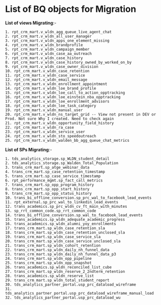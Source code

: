 # List of BQ objects for Migration

**List of views Migrating**:-
	
 	1. rpt_crm_mart.v_wldn_agg_queue_live_agent_chat
	2. rpt_crm_mart.v_wldn_all_user_manager
	3. rpt_crm_mart.v_wldn_apps_one_element_missing
	4. rpt_crm_mart.v_wldn_brandprofile
	5. rpt_crm_mart.v_wldn_campaign_member
	6. rpt_crm_mart.v_wldn_case_aa_outreach
	7. rpt_crm_mart.v_wldn_case_history
	8. rpt_crm_mart.v_wldn_case_history_owned_by_worked_on_by
	9. rpt_crm_mart.v_wldn_case_owner_division
	10. rpt_crm_mart.v_wldn_case_retention
	11. rpt_crm_mart.v_wldn_case_service
	12. rpt_crm_mart.v_wldn_email_message
	13. rpt_crm_mart.v_wldn_enrollment_appointment
	14. rpt_crm_mart.v_wldn_loe_brand_profile
	15. rpt_crm_mart.v_wldn_loe_call_to_action_opptracking
	16. rpt_crm_mart.v_wldn_loe_einstein_nba_opptracking
	17. rpt_crm_mart.v_wldn_loe_enrollment_advisors
	18. rpt_crm_mart.v_wldn_loe_task_category
	19. rpt_crm_mart.v_wldn_manual_user
	20. rpt_crm_mart.v_wldn_ns_target_grid -- View not present in DEV or Prod. Not sure Why I created. Need to check again
	21. rpt_crm_mart.v_wldn_opportunity_field_history
	22. rpt_crm_mart.v_wldn_ra_case
	23. rpt_crm_mart.v_wldn_service_user
	24. rpt_crm_mart.v_wldn_sto_speedoutreach
  	25. rpt_crm_mart.v_wldn_walden_bb_agg_queue_chat_metrics

**List of SPs Migrating**:-

	1. tds_analytics_storage.sp_WLDN_student_detail
	2. tds_analytics_storage.sp_Walden_Total_Population
	3. trans_crm_mart.sp_atge_webinar_data
	4. trans_crm_mart.sp_case_retention_timestamp
	5. trans_crm_mart.sp_case_service_timestamp
	6. rpt_performance_mgmt.sp_fact_call_metrics
	7. trans_crm_mart.sp_opp_program_history
	8. trans_crm_mart.sp_opp_start_history
	9. trans_crm_mart.sp_opp_status_history
	10. trans_bi_offline_conversion.sp_prc_wal_to_facebook_lead_events
	11. rpt_external.sp_prc_wal_to_linkedin_lead_events
	12. trans_academics.sp_prc_wldn_cv_ft_main_with_minutes
	13. sp_rrt_common_code.sp_rrt_common_code
	14. trans_bi_offline_conversion.sp_wal_to_facebook_lead_events
	15. trans_academics.sp_wldn_adequate_academic_progress
	16. trans_academics.sp_wldn_alumni_yoy_enrollments
	17. trans_crm_mart.sp_wldn_case_retention_sla
	18. trans_crm_mart.sp_wldn_case_retention_unclosed_sla
	19. trans_crm_mart.sp_wldn_case_service_sla
	20. trans_crm_mart.sp_wldn_case_service_unclosed_sla
	21. trans_crm_mart.sp_wldn_cohort_retention
	22. trans_crm_mart.sp_wldn_daily_nh_funnel_data
	23. trans_crm_mart.sp_wldn_daily_nh_funnel_data_p3
	24. trans_crm_mart.sp_wldn_opp_pipeline
	25. trans_crm_mart.sp_wldn_opp_snapshot
	26. trans_academics.sp_wldn_reconciled_list_cube
	27. trans_crm_mart.sp_wldn_reserve_2_2ndterm_retention
	28. trans_academics.sp_wldn_reserve_list
	29. trans_crm_mart.sp_wldn_total_student_report
	30. tds_analytics_partner_portal.usp_prc_dataload_wireframe
	31. tds_analytics_partner_portal.usp_prc_dataload_wireframe_manual_load
  	32. tds_analytics_partner_portal.usp_prc_dataload_wu

